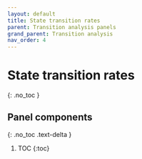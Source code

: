 ```yaml
---
layout: default
title: State transition rates
parent: Transition analysis panels
grand_parent: Transition analysis
nav_order: 4
---
```


# State transition rates
{: .no_toc }

## Panel components
{: .no_toc .text-delta }

1. TOC
{:toc}



